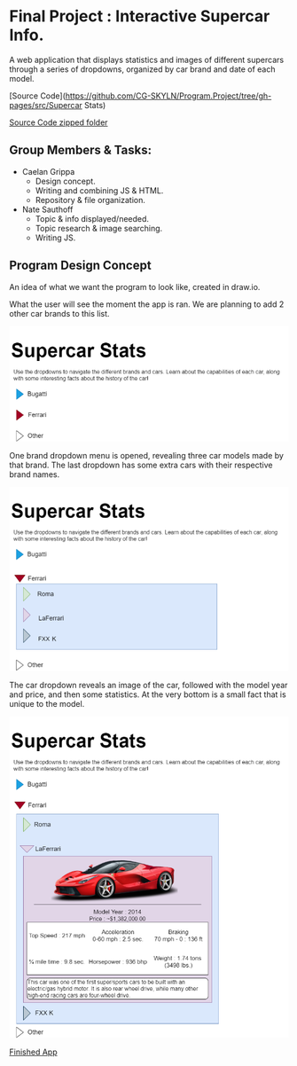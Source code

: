 # Final Project : Interactive Supercar Info.

A web application that displays statistics and images of different supercars through a series of dropdowns, organized by car brand and date of each model.

[Source Code](https://github.com/CG-SKYLN/Program.Project/tree/gh-pages/src/Supercar Stats)

[Source Code zipped folder](https://github.com/CG-SKYLN/Program.Project/blob/gh-pages/src/Supercar-Stats.zip)

## Group Members & Tasks:
  - Caelan Grippa
      - Design concept.
      - Writing and combining JS & HTML.
      - Repository & file organization.
  - Nate Sauthoff
      - Topic & info displayed/needed.
      - Topic research & image searching.
      - Writing JS.

## Program Design Concept
An idea of what we want the program to look like, created in draw.io.

What the user will see the moment the app is ran. We are planning to add 2 other car brands to this list.

![ProgramConcept](https://github.com/CG-SKYLN/Program.Project/blob/gh-pages/images/ConceptStarting.png)

One brand dropdown menu is opened, revealing three car models made by that brand. The last dropdown has some extra cars with their respective brand names.

![ConceptDropdown1](https://github.com/CG-SKYLN/Program.Project/blob/gh-pages/images/ConceptDropdown1.png)

The car dropdown reveals an image of the car, followed with the model year and price, and then some statistics. At the very bottom is a small fact that is unique to the model.

![ConceptDropdown2](https://github.com/CG-SKYLN/Program.Project/blob/gh-pages/images/ConceptDropdown2.png)

[Finished App](https://supercar-stats.caelangrippa.repl.co/)
